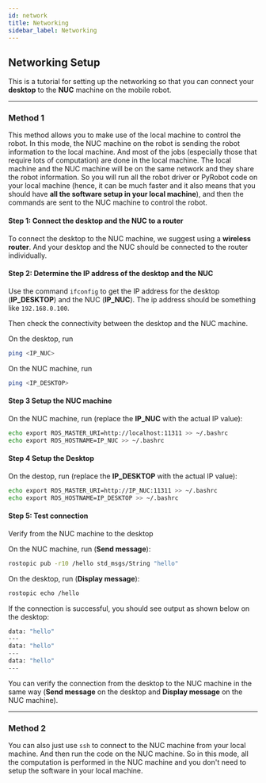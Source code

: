 ```yaml
---
id: network
title: Networking
sidebar_label: Networking
---
```



## Networking Setup

This is a tutorial for setting up the networking so that you can connect your **desktop** to the **NUC** machine on the mobile robot.

---

### Method 1

This method allows you to make use of the local machine to control the robot. In this mode, the NUC machine on the robot is sending the robot information to the local machine. And most of the jobs (especially those that require lots of computation) are done in the local machine. The local machine and the NUC machine will be on the same network and they share the robot information. So you will run all the robot driver or PyRobot code on your local machine (hence, it can be much faster and it also means that you should have **all the software setup in your local machine**), and then the commands are sent to the NUC machine to control the robot.

#### Step 1: Connect the desktop and the NUC to a router

To connect the desktop to the NUC machine, we suggest using a **wireless router**. And your desktop and the NUC should be connected to the router individually.

#### Step 2: Determine the IP address of the desktop and the NUC

Use the command `ifconfig` to get the IP address for the desktop (**IP_DESKTOP**) and the NUC (**IP_NUC**). The ip address should be something like `192.168.0.100`.

Then check the connectivity between the desktop and the NUC machine.

On the desktop, run
```bash
ping <IP_NUC>   
```

On the NUC machine, run
```bash
ping <IP_DESKTOP> 
```

#### Step 3 Setup the NUC machine

On the NUC machine, run (replace the **IP_NUC** with the actual IP value):
```bash
echo export ROS_MASTER_URI=http://localhost:11311 >> ~/.bashrc
echo export ROS_HOSTNAME=IP_NUC >> ~/.bashrc
```

#### Step 4 Setup the Desktop

On the destop, run (replace the **IP_DESKTOP** with the actual IP value):
```bash
echo export ROS_MASTER_URI=http://IP_NUC:11311 >> ~/.bashrc
echo export ROS_HOSTNAME=IP_DESKTOP >> ~/.bashrc
```

#### Step 5: Test connection

Verify from the NUC machine to the desktop

On the NUC machine, run (**Send message**):
```bash
rostopic pub -r10 /hello std_msgs/String "hello"
```

On the desktop, run (**Display message**):
```bash
rostopic echo /hello
```
If the connection is successful, you should see output as shown below on the desktop:
```bash
data: "hello"
---
data: "hello"
---
data: "hello"
---
```

You can verify the connection from the desktop to the NUC machine in the same way (**Send message** on the desktop and **Display message** on the NUC machine).

---

### Method 2

You can also just use `ssh` to connect to the NUC machine from your local machine. And then run the code on the NUC machine. So in this mode, all the computation is performed in the NUC machine and you don't need to setup the software in your local machine.
